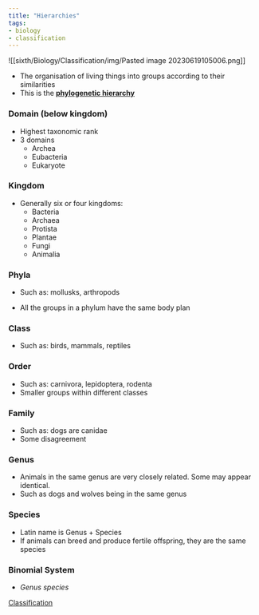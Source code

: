 ```yaml
---
title: "Hierarchies"
tags:
- biology
- classification
---
```


![[sixth/Biology/Classification/img/Pasted image 20230619105006.png]]

- The organisation of living things into groups according to their similarities
- This is the **[phylogenetic hierarchy](sixth/Biology/Classification/Phylogeny)**

### Domain (below kingdom)

- Highest taxonomic rank
- 3 domains
	- Archea
	- Eubacteria
	- Eukaryote

### Kingdom

- Generally six or four kingdoms:
	- Bacteria
	- Archaea
	- Protista
	- Plantae
	- Fungi
	- Animalia

### Phyla

- Such as: mollusks, arthropods

- All the groups in a phylum have the same body plan

###  Class

- Such as: birds, mammals, reptiles


### Order

- Such as: carnivora, lepidoptera, rodenta
- Smaller groups within different classes

### Family

- Such as: dogs are canidae
- Some disagreement 

### Genus

- Animals in the same genus are very closely related. Some may appear identical.
- Such as dogs and wolves being in the same genus

### Species

- Latin name is Genus + Species
- If animals can breed and produce fertile offspring, they are the same species

### Binomial System

- *Genus species*





[Classification](sixth/Biology/Classification/Classification)